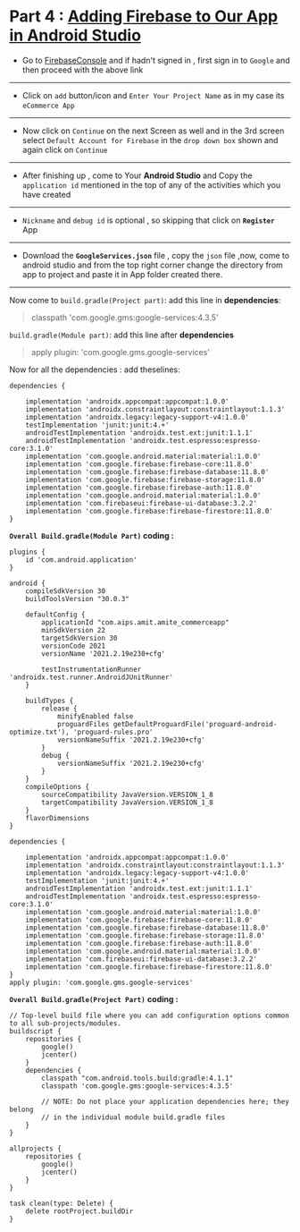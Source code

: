 # Part 4 : [Adding Firebase to Our App in Android Studio](https://youtu.be/r12JRZmTxyA)
- Go to [FirebaseConsole](https://console.firebase.google.com/u/0/?pli=1) and if hadn't signed in , first sign in to `Google` and then proceed with the above link

***

-  Click on `add` button/icon and `Enter Your Project Name` as in my case its `eCommerce App`

***

- Now click on `Continue` on the next Screen as well and in the 3rd screen select `Default Account for Firebase` in the `drop down box` shown and again click on `Continue`

***

- After finishing up , come to Your **Android Studio** and Copy the `application id` mentioned in the top of any of the activities which you have created
***

- `Nickname` and `debug id` is optional , so skipping that click on **`Register`** App

***

- Download the **`GoogleServices.json`** file , copy the `json` file ,now, come to android studio and from the top right corner change the directory from app to project and paste it in App folder created there.

***

Now come to
`build.gradle(Project part)`: add this line in **dependencies**:
>classpath 'com.google.gms:google-services:4.3.5'

`build.gradle(Module part)`: add this line after **dependencies**
>apply plugin: 'com.google.gms.google-services'

Now for all the dependencies :
add theselines:
```
dependencies {

    implementation 'androidx.appcompat:appcompat:1.0.0'
    implementation 'androidx.constraintlayout:constraintlayout:1.1.3'
    implementation 'androidx.legacy:legacy-support-v4:1.0.0'
    testImplementation 'junit:junit:4.+'
    androidTestImplementation 'androidx.test.ext:junit:1.1.1'
    androidTestImplementation 'androidx.test.espresso:espresso-core:3.1.0'
    implementation 'com.google.android.material:material:1.0.0'
    implementation 'com.google.firebase:firebase-core:11.8.0'
    implementation 'com.google.firebase:firebase-database:11.8.0'
    implementation 'com.google.firebase:firebase-storage:11.8.0'
    implementation 'com.google.firebase:firebase-auth:11.8.0'
    implementation 'com.google.android.material:material:1.0.0'
    implementation 'com.firebaseui:firebase-ui-database:3.2.2'
    implementation 'com.google.firebase:firebase-firestore:11.8.0'
}
```


**`Overall Build.gradle(Module Part)` coding :**
```
plugins {
    id 'com.android.application'
}

android {
    compileSdkVersion 30
    buildToolsVersion "30.0.3"

    defaultConfig {
        applicationId "com.aips.amit.amite_commerceapp"
        minSdkVersion 22
        targetSdkVersion 30
        versionCode 2021
        versionName '2021.2.19e230+cfg'

        testInstrumentationRunner 'androidx.test.runner.AndroidJUnitRunner'
    }

    buildTypes {
        release {
            minifyEnabled false
            proguardFiles getDefaultProguardFile('proguard-android-optimize.txt'), 'proguard-rules.pro'
            versionNameSuffix '2021.2.19e230+cfg'
        }
        debug {
            versionNameSuffix '2021.2.19e230+cfg'
        }
    }
    compileOptions {
        sourceCompatibility JavaVersion.VERSION_1_8
        targetCompatibility JavaVersion.VERSION_1_8
    }
    flavorDimensions
}

dependencies {

    implementation 'androidx.appcompat:appcompat:1.0.0'
    implementation 'androidx.constraintlayout:constraintlayout:1.1.3'
    implementation 'androidx.legacy:legacy-support-v4:1.0.0'
    testImplementation 'junit:junit:4.+'
    androidTestImplementation 'androidx.test.ext:junit:1.1.1'
    androidTestImplementation 'androidx.test.espresso:espresso-core:3.1.0'
    implementation 'com.google.android.material:material:1.0.0'
    implementation 'com.google.firebase:firebase-core:11.8.0'
    implementation 'com.google.firebase:firebase-database:11.8.0'
    implementation 'com.google.firebase:firebase-storage:11.8.0'
    implementation 'com.google.firebase:firebase-auth:11.8.0'
    implementation 'com.google.android.material:material:1.0.0'
    implementation 'com.firebaseui:firebase-ui-database:3.2.2'
    implementation 'com.google.firebase:firebase-firestore:11.8.0'
}
apply plugin: 'com.google.gms.google-services'
```

**`Overall Build.gradle(Project Part)`** **coding :**
```
// Top-level build file where you can add configuration options common to all sub-projects/modules.
buildscript {
    repositories {
        google()
        jcenter()
    }
    dependencies {
        classpath "com.android.tools.build:gradle:4.1.1"
        classpath 'com.google.gms:google-services:4.3.5'

        // NOTE: Do not place your application dependencies here; they belong
        // in the individual module build.gradle files
    }
}

allprojects {
    repositories {
        google()
        jcenter()
    }
}

task clean(type: Delete) {
    delete rootProject.buildDir
}
```
